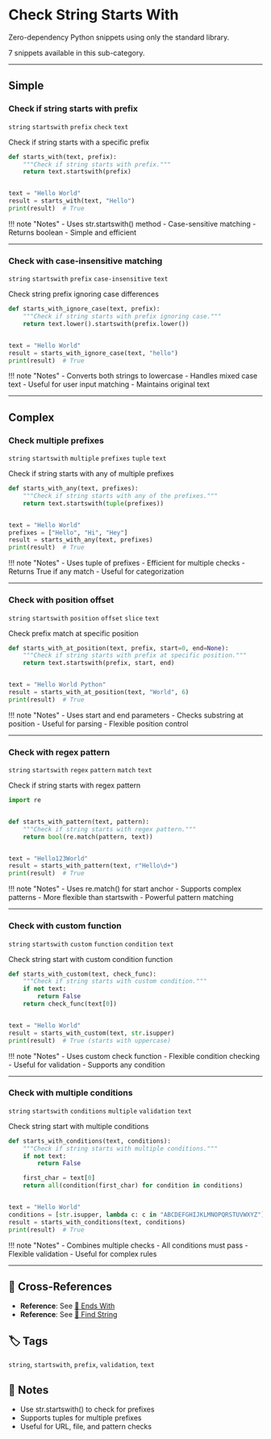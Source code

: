 # Check String Starts With

Zero-dependency Python snippets using only the standard library.

7 snippets available in this sub-category.

---

## Simple

###  Check if string starts with prefix

`string` `startswith` `prefix` `check` `text`

Check if string starts with a specific prefix

```python
def starts_with(text, prefix):
    """Check if string starts with prefix."""
    return text.startswith(prefix)


text = "Hello World"
result = starts_with(text, "Hello")
print(result)  # True
```

!!! note "Notes"
    - Uses str.startswith() method
    - Case-sensitive matching
    - Returns boolean
    - Simple and efficient

<hr class="snippet-divider">

### Check with case-insensitive matching

`string` `startswith` `prefix` `case-insensitive` `text`

Check string prefix ignoring case differences

```python
def starts_with_ignore_case(text, prefix):
    """Check if string starts with prefix ignoring case."""
    return text.lower().startswith(prefix.lower())


text = "Hello World"
result = starts_with_ignore_case(text, "hello")
print(result)  # True
```

!!! note "Notes"
    - Converts both strings to lowercase
    - Handles mixed case text
    - Useful for user input matching
    - Maintains original text

<hr class="snippet-divider">

## Complex

###  Check multiple prefixes

`string` `startswith` `multiple` `prefixes` `tuple` `text`

Check if string starts with any of multiple prefixes

```python
def starts_with_any(text, prefixes):
    """Check if string starts with any of the prefixes."""
    return text.startswith(tuple(prefixes))


text = "Hello World"
prefixes = ["Hello", "Hi", "Hey"]
result = starts_with_any(text, prefixes)
print(result)  # True
```

!!! note "Notes"
    - Uses tuple of prefixes
    - Efficient for multiple checks
    - Returns True if any match
    - Useful for categorization

<hr class="snippet-divider">

### Check with position offset

`string` `startswith` `position` `offset` `slice` `text`

Check prefix match at specific position

```python
def starts_with_at_position(text, prefix, start=0, end=None):
    """Check if string starts with prefix at specific position."""
    return text.startswith(prefix, start, end)


text = "Hello World Python"
result = starts_with_at_position(text, "World", 6)
print(result)  # True
```

!!! note "Notes"
    - Uses start and end parameters
    - Checks substring at position
    - Useful for parsing
    - Flexible position control

<hr class="snippet-divider">

### Check with regex pattern

`string` `startswith` `regex` `pattern` `match` `text`

Check if string starts with regex pattern

```python
import re


def starts_with_pattern(text, pattern):
    """Check if string starts with regex pattern."""
    return bool(re.match(pattern, text))


text = "Hello123World"
result = starts_with_pattern(text, r"Hello\d+")
print(result)  # True
```

!!! note "Notes"
    - Uses re.match() for start anchor
    - Supports complex patterns
    - More flexible than startswith
    - Powerful pattern matching

<hr class="snippet-divider">

### Check with custom function

`string` `startswith` `custom` `function` `condition` `text`

Check string start with custom condition function

```python
def starts_with_custom(text, check_func):
    """Check if string starts with custom condition."""
    if not text:
        return False
    return check_func(text[0])


text = "Hello World"
result = starts_with_custom(text, str.isupper)
print(result)  # True (starts with uppercase)
```

!!! note "Notes"
    - Uses custom check function
    - Flexible condition checking
    - Useful for validation
    - Supports any condition

<hr class="snippet-divider">

### Check with multiple conditions

`string` `startswith` `conditions` `multiple` `validation` `text`

Check string start with multiple conditions

```python
def starts_with_conditions(text, conditions):
    """Check if string starts with multiple conditions."""
    if not text:
        return False

    first_char = text[0]
    return all(condition(first_char) for condition in conditions)


text = "Hello World"
conditions = [str.isupper, lambda c: c in "ABCDEFGHIJKLMNOPQRSTUVWXYZ"]
result = starts_with_conditions(text, conditions)
print(result)  # True
```

!!! note "Notes"
    - Combines multiple checks
    - All conditions must pass
    - Flexible validation
    - Useful for complex rules

<hr class="snippet-divider">

## 🔗 Cross-References

- **Reference**: See [📂 Ends With](./ends_with.md)
- **Reference**: See [📂 Find String](./find_string.md)

## 🏷️ Tags

`string`, `startswith`, `prefix`, `validation`, `text`

## 📝 Notes

- Use str.startswith() to check for prefixes
- Supports tuples for multiple prefixes
- Useful for URL, file, and pattern checks
